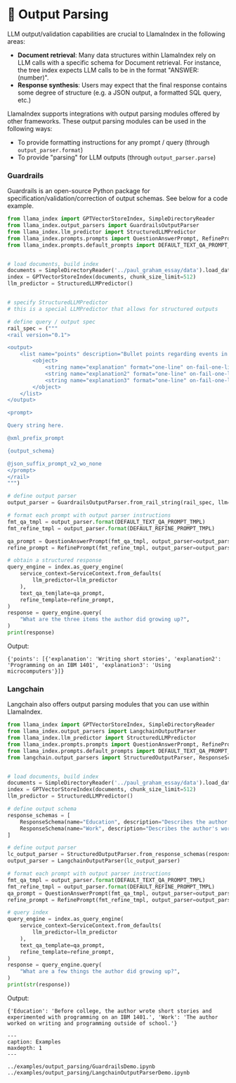# 🔢 Output Parsing

LLM output/validation capabilities are crucial to LlamaIndex in the following areas:
- **Document retrieval**: Many data structures within LlamaIndex rely on LLM calls with a specific schema for Document retrieval. For instance, the tree index expects LLM calls to be in the format "ANSWER: (number)".
- **Response synthesis**: Users may expect that the final response contains some degree of structure (e.g. a JSON output, a formatted SQL query, etc.)

LlamaIndex supports integrations with output parsing modules offered
by other frameworks. These output parsing modules can be used in the following ways:
- To provide formatting instructions for any prompt / query (through `output_parser.format`)
- To provide "parsing" for LLM outputs (through `output_parser.parse`)


### Guardrails

Guardrails is an open-source Python package for specification/validation/correction of output schemas. See below for a code example.


```python
from llama_index import GPTVectorStoreIndex, SimpleDirectoryReader
from llama_index.output_parsers import GuardrailsOutputParser
from llama_index.llm_predictor import StructuredLLMPredictor
from llama_index.prompts.prompts import QuestionAnswerPrompt, RefinePrompt
from llama_index.prompts.default_prompts import DEFAULT_TEXT_QA_PROMPT_TMPL, DEFAULT_REFINE_PROMPT_TMPL


# load documents, build index
documents = SimpleDirectoryReader('../paul_graham_essay/data').load_data()
index = GPTVectorStoreIndex(documents, chunk_size_limit=512)
llm_predictor = StructuredLLMPredictor()


# specify StructuredLLMPredictor
# this is a special LLMPredictor that allows for structured outputs

# define query / output spec
rail_spec = ("""
<rail version="0.1">

<output>
    <list name="points" description="Bullet points regarding events in the author's life.">
        <object>
            <string name="explanation" format="one-line" on-fail-one-line="noop" />
            <string name="explanation2" format="one-line" on-fail-one-line="noop" />
            <string name="explanation3" format="one-line" on-fail-one-line="noop" />
        </object>
    </list>
</output>

<prompt>

Query string here.

@xml_prefix_prompt

{output_schema}

@json_suffix_prompt_v2_wo_none
</prompt>
</rail>
""")

# define output parser
output_parser = GuardrailsOutputParser.from_rail_string(rail_spec, llm=llm_predictor.llm)

# format each prompt with output parser instructions
fmt_qa_tmpl = output_parser.format(DEFAULT_TEXT_QA_PROMPT_TMPL)
fmt_refine_tmpl = output_parser.format(DEFAULT_REFINE_PROMPT_TMPL)

qa_prompt = QuestionAnswerPrompt(fmt_qa_tmpl, output_parser=output_parser)
refine_prompt = RefinePrompt(fmt_refine_tmpl, output_parser=output_parser)

# obtain a structured response
query_engine = index.as_query_engine(
    service_context=ServiceContext.from_defaults(
        llm_predictor=llm_predictor
    ),
    text_qa_temjlate=qa_prompt, 
    refine_template=refine_prompt, 
)
response = query_engine.query(
    "What are the three items the author did growing up?", 
)
print(response)

```

Output:
```
{'points': [{'explanation': 'Writing short stories', 'explanation2': 'Programming on an IBM 1401', 'explanation3': 'Using microcomputers'}]}
```


### Langchain

Langchain also offers output parsing modules that you can use within LlamaIndex.

```python
from llama_index import GPTVectorStoreIndex, SimpleDirectoryReader
from llama_index.output_parsers import LangchainOutputParser
from llama_index.llm_predictor import StructuredLLMPredictor
from llama_index.prompts.prompts import QuestionAnswerPrompt, RefinePrompt
from llama_index.prompts.default_prompts import DEFAULT_TEXT_QA_PROMPT_TMPL, DEFAULT_REFINE_PROMPT_TMPL
from langchain.output_parsers import StructuredOutputParser, ResponseSchema


# load documents, build index
documents = SimpleDirectoryReader('../paul_graham_essay/data').load_data()
index = GPTVectorStoreIndex(documents, chunk_size_limit=512)
llm_predictor = StructuredLLMPredictor()

# define output schema
response_schemas = [
    ResponseSchema(name="Education", description="Describes the author's educational experience/background."),
    ResponseSchema(name="Work", description="Describes the author's work experience/background.")
]

# define output parser
lc_output_parser = StructuredOutputParser.from_response_schemas(response_schemas)
output_parser = LangchainOutputParser(lc_output_parser)

# format each prompt with output parser instructions
fmt_qa_tmpl = output_parser.format(DEFAULT_TEXT_QA_PROMPT_TMPL)
fmt_refine_tmpl = output_parser.format(DEFAULT_REFINE_PROMPT_TMPL)
qa_prompt = QuestionAnswerPrompt(fmt_qa_tmpl, output_parser=output_parser)
refine_prompt = RefinePrompt(fmt_refine_tmpl, output_parser=output_parser)

# query index
query_engine = index.as_query_engine(
    service_context=ServiceContext.from_defaults(
        llm_predictor=llm_predictor
    ),
    text_qa_template=qa_prompt, 
    refine_template=refine_prompt, 
)
response = query_engine.query(
    "What are a few things the author did growing up?", 
)
print(str(response))
```

Output:

```
{'Education': 'Before college, the author wrote short stories and experimented with programming on an IBM 1401.', 'Work': 'The author worked on writing and programming outside of school.'}
```


```{toctree}
---
caption: Examples
maxdepth: 1
---

../examples/output_parsing/GuardrailsDemo.ipynb
../examples/output_parsing/LangchainOutputParserDemo.ipynb
```
